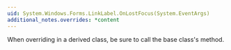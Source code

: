 ```yaml
---
uid: System.Windows.Forms.LinkLabel.OnLostFocus(System.EventArgs)
additional_notes.overrides: *content
---
```


<p>When overriding <xref href="System.Windows.Forms.LinkLabel.OnLostFocus(System.EventArgs)"></xref> in a derived class, be sure to call the base class's <xref href="System.Windows.Forms.Control.OnLostFocus(System.EventArgs)"></xref> method.</p>


